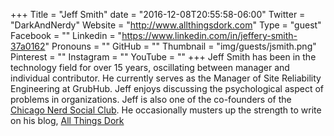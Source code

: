 +++
Title = "Jeff Smith"
date = "2016-12-08T20:55:58-06:00"
Twitter = "DarkAndNerdy"
Website = "http://www.allthingsdork.com"
Type = "guest"
Facebook = ""
Linkedin = "https://www.linkedin.com/in/jeffery-smith-37a0162"
Pronouns = ""
GitHub = ""
Thumbnail = "img/guests/jsmith.png"
Pinterest = ""
Instagram = ""
YouTube = ""
+++
Jeff Smith has been in the technology field for over 15 years, oscillating between manager and individual contributor. He currently serves as the Manager of Site Reliability Engineering at GrubHub. Jeff enjoys discussing the psychological aspect of problems in organizations. Jeff is also one of the co-founders of the [Chicago Nerd Social Club](http://www.chicagonerds.com/). He occasionally musters up the strength to write on his blog, [All Things Dork](http://www.allthingsdork.com)
